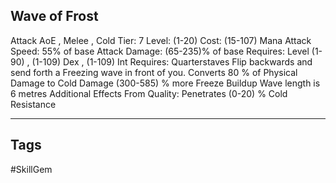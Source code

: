 ## Wave of Frost
Attack
AoE , Melee , Cold
Tier: 7
Level: (1-20)
Cost: (15-107) Mana
Attack Speed: 55% of base
Attack Damage: (65-235)% of base
Requires: Level (1-90) , (1-109) Dex , (1-109) Int
Requires: Quarterstaves
Flip backwards and send forth a Freezing wave in front of you.
Converts 80 % of Physical Damage to Cold Damage
(300-585) % more Freeze Buildup
Wave length is 6 metres
Additional Effects From Quality:
Penetrates (0-20) % Cold Resistance

---
## Tags
#SkillGem
